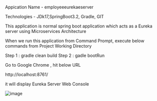 Appication Name - employeeeurekaeserver

Technologies - JDk17,SpringBoot3.2, Gradle, GIT

This application is normal spring boot application which acts as a Eureka server using Microservices Architecture

When we run this application from Command Prompt, execute below commands from Project Working Directory

Step 1 : gradle clean build
Step 2 : gadle bootRun

Go to Google Chrome , hit below URL

http://localhost:8761/

it will display Eureka Server Web Console

![image](https://github.com/GirishKumar3763/employeeeurekaserver/assets/65503614/ba91be6b-436b-429f-b2e8-8c6657a466ac)
